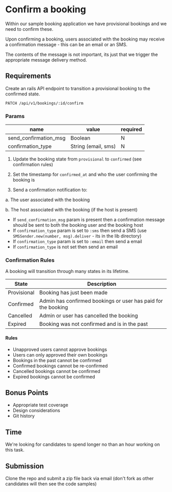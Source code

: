 # Confirm a booking

Within our sample booking application we have provisional bookings and we need to confirm these.

Upon confirming a booking, users associated with the booking may receive a confirmation message - this can be an email or an SMS.

The contents of the message is not important, its just that we trigger the appropriate message delivery method.

## Requirements

Create an rails API endpoint to transition a provisional booking to the confirmed state.

`PATCH /api/v1/bookings/:id/confirm`

### Params

|name|value|required|
|----|-----|--------|
|send_confirmation_msg|Boolean|N|
|confirmation_type|String (email, sms)|N|

1. Update the booking state from `provisional` to `confirmed` (see confirmation rules)

2. Set the timestamp for `confirmed_at` and who the user confirming the booking is

3. Send a confirmation notification to:

a. The user associated with the booking

b. The host associated with the booking (if the host is present)

- If `send_confirmation_msg` param is present then a confirmation message should be sent to both the booking user and the booking host
- If `confirmation_type` param is set to `:sms` then send a SMS (use `SMSSender.new(number, msg).deliver` - its in the lib directory)
- If `confirmation_type` param is set to `:email` then send a email
- If `confirmation_type` is not set then send an email

### Confirmation Rules

A booking will transition through many states in its lifetime.

|State|Description|
|-----|-----------|
|Provisional|Booking has just been made|
|Confirmed|Admin has confirmed bookings or user has paid for the booking|
|Cancelled|Admin or user has cancelled the booking|
|Expired|Booking was not confirmed and is in the past|

#### Rules

- Unapproved users cannot approve bookings
- Users can only approved their own bookings
- Bookings in the past cannot be confirmed
- Confirmed bookings cannot be re-confirmed
- Cancelled bookings cannot be confirmed
- Expired bookings cannot be confirmed

## Bonus Points

- Appropriate test coverage
- Design considerations
- Git history

## Time

We're looking for candidates to spend longer no than an hour working on this task.

## Submission

Clone the repo and submit a zip file back via email (don't fork as other candidates will then see the code samples)
